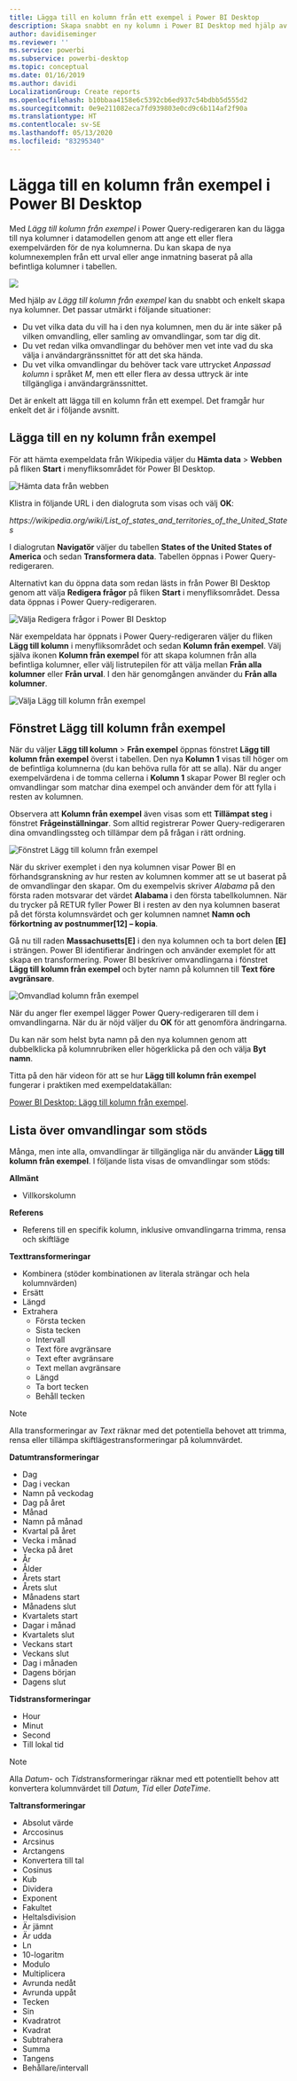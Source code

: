 ```yaml
---
title: Lägga till en kolumn från ett exempel i Power BI Desktop
description: Skapa snabbt en ny kolumn i Power BI Desktop med hjälp av befintliga kolumner som exempel.
author: davidiseminger
ms.reviewer: ''
ms.service: powerbi
ms.subservice: powerbi-desktop
ms.topic: conceptual
ms.date: 01/16/2019
ms.author: davidi
LocalizationGroup: Create reports
ms.openlocfilehash: b10bbaa4158e6c5392cb6ed937c54bdbb5d555d2
ms.sourcegitcommit: 0e9e211082eca7fd939803e0cd9c6b114af2f90a
ms.translationtype: HT
ms.contentlocale: sv-SE
ms.lasthandoff: 05/13/2020
ms.locfileid: "83295340"
---
```

# <a name="add-a-column-from-examples-in-power-bi-desktop"></a>Lägga till en kolumn från exempel i Power BI Desktop
Med *Lägg till kolumn från exempel* i Power Query-redigeraren kan du lägga till nya kolumner i datamodellen genom att ange ett eller flera exempelvärden för de nya kolumnerna. Du kan skapa de nya kolumnexemplen från ett urval eller ange inmatning baserat på alla befintliga kolumner i tabellen.

![](media/desktop-add-column-from-example/add-column-from-example_01.png)

Med hjälp av *Lägg till kolumn från exempel* kan du snabbt och enkelt skapa nya kolumner. Det passar utmärkt i följande situationer:

- Du vet vilka data du vill ha i den nya kolumnen, men du är inte säker på vilken omvandling, eller samling av omvandlingar, som tar dig dit.
- Du vet redan vilka omvandlingar du behöver men vet inte vad du ska välja i användargränssnittet för att det ska hända.
- Du vet vilka omvandlingar du behöver tack vare uttrycket *Anpassad kolumn* i språket *M*, men ett eller flera av dessa uttryck är inte tillgängliga i användargränssnittet.

Det är enkelt att lägga till en kolumn från ett exempel. Det framgår hur enkelt det är i följande avsnitt.

## <a name="add-a-new-column-from-examples"></a>Lägga till en ny kolumn från exempel

För att hämta exempeldata från Wikipedia väljer du **Hämta data** > **Webben** på fliken **Start** i menyfliksområdet för Power BI Desktop. 

![Hämta data från webben](media/desktop-add-column-from-example/add-column-from-example_02.png)

Klistra in följande URL i den dialogruta som visas och välj **OK**: 

*https:\//wikipedia.org/wiki/List_of_states_and_territories_of_the_United_States*

I dialogrutan **Navigatör** väljer du tabellen **States of the United States of America** och sedan **Transformera data**. Tabellen öppnas i Power Query-redigeraren.

Alternativt kan du öppna data som redan lästs in från Power BI Desktop genom att välja **Redigera frågor** på fliken **Start** i menyfliksområdet. Dessa data öppnas i Power Query-redigeraren. 

![Välja Redigera frågor i Power BI Desktop](media/desktop-add-column-from-example/add-column-from-example_05.png)

När exempeldata har öppnats i Power Query-redigeraren väljer du fliken **Lägg till kolumn** i menyfliksområdet och sedan **Kolumn från exempel**. Välj själva ikonen **Kolumn från exempel** för att skapa kolumnen från alla befintliga kolumner, eller välj listrutepilen för att välja mellan **Från alla kolumner** eller **Från urval**. I den här genomgången använder du **Från alla kolumner**.

![Välja Lägg till kolumn från exempel](media/desktop-add-column-from-example/add-column-from-example_03.png)

## <a name="add-column-from-examples-pane"></a>Fönstret Lägg till kolumn från exempel
När du väljer **Lägg till kolumn** > **Från exempel** öppnas fönstret **Lägg till kolumn från exempel** överst i tabellen. Den nya **Kolumn 1** visas till höger om de befintliga kolumnerna (du kan behöva rulla för att se alla). När du anger exempelvärdena i de tomma cellerna i **Kolumn 1** skapar Power BI regler och omvandlingar som matchar dina exempel och använder dem för att fylla i resten av kolumnen.

Observera att **Kolumn från exempel** även visas som ett **Tillämpat steg** i fönstret **Frågeinställningar**. Som alltid registrerar Power Query-redigeraren dina omvandlingssteg och tillämpar dem på frågan i rätt ordning.

![Fönstret Lägg till kolumn från exempel](media/desktop-add-column-from-example/add-column-from-example_04.png)

När du skriver exemplet i den nya kolumnen visar Power BI en förhandsgranskning av hur resten av kolumnen kommer att se ut baserat på de omvandlingar den skapar. Om du exempelvis skriver *Alabama* på den första raden motsvarar det värdet **Alabama** i den första tabellkolumnen. När du trycker på RETUR fyller Power BI i resten av den nya kolumnen baserat på det första kolumnsvärdet och ger kolumnen namnet **Namn och förkortning av postnummer[12] – kopia**.

Gå nu till raden **Massachusetts[E]** i den nya kolumnen och ta bort delen **[E]** i strängen. Power BI identifierar ändringen och använder exemplet för att skapa en transformering. Power BI beskriver omvandlingarna i fönstret **Lägg till kolumn från exempel** och byter namn på kolumnen till **Text före avgränsare**. 

![Omvandlad kolumn från exempel](media/desktop-add-column-from-example/add-column-from-example_06.png)

När du anger fler exempel lägger Power Query-redigeraren till dem i omvandlingarna. När du är nöjd väljer du **OK** för att genomföra ändringarna. 

Du kan när som helst byta namn på den nya kolumnen genom att dubbelklicka på kolumnrubriken eller högerklicka på den och välja **Byt namn**. 

Titta på den här videon för att se hur **Lägg till kolumn från exempel** fungerar i praktiken med exempeldatakällan: 

[Power BI Desktop: Lägg till kolumn från exempel](https://www.youtube.com/watch?v=-ykbVW9wQfw). 

## <a name="list-of-supported-transformations"></a>Lista över omvandlingar som stöds
Många, men inte alla, omvandlingar är tillgängliga när du använder **Lägg till kolumn från exempel**. I följande lista visas de omvandlingar som stöds:

**Allmänt**

- Villkorskolumn

**Referens**
  
- Referens till en specifik kolumn, inklusive omvandlingarna trimma, rensa och skiftläge

**Texttransformeringar**

- Kombinera (stöder kombinationen av literala strängar och hela kolumnvärden)
- Ersätt
- Längd
- Extrahera   
  - Första tecken
  - Sista tecken
  - Intervall
  - Text före avgränsare
  - Text efter avgränsare
  - Text mellan avgränsare
  - Längd
  - Ta bort tecken
  - Behåll tecken

> [!NOTE]
> Alla transformeringar av *Text* räknar med det potentiella behovet att trimma, rensa eller tillämpa skiftlägestransformeringar på kolumnvärdet.

**Datumtransformeringar**

- Dag
- Dag i veckan
- Namn på veckodag
- Dag på året
- Månad
- Namn på månad
- Kvartal på året
- Vecka i månad
- Vecka på året
- År
- Ålder
- Årets start
- Årets slut
- Månadens start
- Månadens slut
- Kvartalets start
- Dagar i månad
- Kvartalets slut
- Veckans start
- Veckans slut
- Dag i månaden
- Dagens början
- Dagens slut

**Tidstransformeringar**

- Hour
- Minut
- Second  
- Till lokal tid

> [!NOTE]
> Alla *Datum*- och *Tids*transformeringar räknar med ett potentiellt behov att konvertera kolumnvärdet till *Datum*, *Tid* eller *DateTime*.

**Taltransformeringar** 

- Absolut värde
- Arccosinus
- Arcsinus
- Arctangens
- Konvertera till tal
- Cosinus
- Kub
- Dividera
- Exponent
- Fakultet
- Heltalsdivision
- Är jämnt
- Är udda
- Ln
- 10-logaritm
- Modulo
- Multiplicera
- Avrunda nedåt
- Avrunda uppåt
- Tecken
- Sin
- Kvadratrot
- Kvadrat
- Subtrahera
- Summa
- Tangens
- Behållare/intervall

